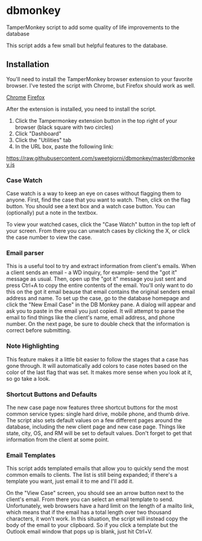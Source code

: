 # dbmonkey
TamperMonkey script to add some quality of life improvements to the database

This script adds a few small but helpful features to the database.

<h2>Installation</h2>
You'll need to install the TamperMonkey browser extension to your favorite browser. I've tested the script with Chrome, but Firefox should work as well.

[Chrome](https://chrome.google.com/webstore/detail/tampermonkey/dhdgffkkebhmkfjojejmpbldmpobfkfo?hl=en)
[Firefox](https://addons.mozilla.org/en-US/firefox/addon/tampermonkey/)

After the extension is installed, you need to install the script.

1. Click the Tampermonkey extension button in the top right of your browser (black square with two circles)
2. Click "Dashboard"
3. Click the "Utilities" tab
4. In the URL box, paste the following link:

https://raw.githubusercontent.com/sweetgiorni/dbmonkey/master/dbmonkey.js




<h3>Case Watch</h3>
Case watch is a way to keep an eye on cases without flagging them to anyone. First, find the case that you want to watch.
Then, click on the flag button. You should see a text box and a watch case button. You can (optionally) put a note in the textbox. 

To view your watched cases, click the "Case Watch" button in the top left of your screen. From there you can unwatch cases by clicking the X, or click the case number to view the case.

<h3>Email parser</h3>
This is a useful tool to try and extract information from client's emails. When a client sends an email - a WD inquiry, for example-  send the "got it" message as usual.
Then, open up the "got it" message you just sent and press Ctrl+A to copy the entire contents of the email. You'll only want to do this on the got it email beause that email contains the original senders email address and name.
To set up the case, go to the database homepage and click the "New Email Case" in the DB Monkey pane. A dialog will appear and ask you to paste in the email you just copied. It will attempt to parse the email to find things like the client's name, email address, and phone number.
On the next page, be sure to double check that the information is correct before submitting.

<h3>Note Highlighting</h3>
This feature makes it a little bit easier to follow the stages that a case has gone through. It will automatically add colors to case notes based on the color of the last flag that was set.
It makes more sense when you look at it, so go take a look.

<h3>Shortcut Buttons and Defaults</h3>
The new case page now features three shortcut buttons for the most common service types: single hard drive, mobile phone, and thumb drive.
The script also sets default values on a few different pages around the database, including the new client page and new case page. Things like state, city, OS, and RM will be set to default values. Don't forget to get that information from the client at some point.

<h3>Email Templates</h3>
This script adds templated emails that allow you to quickly send the most common emails to clients. The list is still being expanded; if there's a template you want, just email it to me and I'll add it.

On the "View Case" screen, you should see an arrow button next to the client's email. From there you can select an email template to send.
Unfortunately, web browsers have a hard limit on the length of a mailto link, which means that if the email has a total length over two thousand characters, it won't work. In this situation, the script will instead copy the body of the email to your clipboard. So if you click a template but the Outlook email window that pops up is blank, just hit Ctrl+V.
